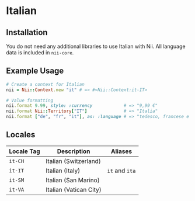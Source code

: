 <!-- This file has been generated. Source: languages/_template.md.erb -->

# Italian

## Installation

You do not need any additional libraries to use Italian with Nii.
All language data is included in `nii-core`.

## Example Usage

``` ruby
# Create a context for Italian
nii = Nii::Context.new "it" # => #<Nii::Context:it-IT>

# Value formatting
nii.format 9.99, style: :currency            # => "9,99 €"
nii.format Nii::Territory["IT"]              # => "Italia"
nii.format ["de", "fr", "it"], as: :language # => "tedesco, francese e italiano"
```


## Locales

<table>
  <thead>
    <tr>
      <th>Locale Tag</th>
      <th>Description</th>
      <th>Aliases</th>
    </tr>
  </thead>
  <tbody>
    <tr>
      <td><code>it-CH</code></td>
      <td>Italian (Switzerland)</td>
      <td></td>
    </tr>
    <tr>
      <td><code>it-IT</code></td>
      <td>Italian (Italy)</td>
      <td><code>it</code> and <code>ita</code></td>
    </tr>
    <tr>
      <td><code>it-SM</code></td>
      <td>Italian (San Marino)</td>
      <td></td>
    </tr>
    <tr>
      <td><code>it-VA</code></td>
      <td>Italian (Vatican City)</td>
      <td></td>
    </tr>
  </tbody>
</table>

